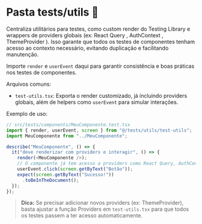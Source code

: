 # Pasta tests/utils 🧪

Centraliza utilitários para testes, como custom render do Testing Library e wrappers de providers globais (ex: React Query , AuthContext , ThemeProvider ). Isso garante que todos os testes de componentes tenham acesso ao contexto necessário, evitando duplicação e facilitando manutenção.

Importe `render` e `userEvent` daqui para garantir consistência e boas práticas nos testes de componentes.

Arquivos comuns:

- `test-utils.tsx`: Exporta o render customizado, já incluindo providers globais, além de helpers como `userEvent` para simular interações.

Exemplo de uso:

```ts
// src/tests/components/MeuComponente.test.tsx
import { render, userEvent, screen } from "@/tests/utils/test-utils";
import MeuComponente from "../MeuComponente";

describe("MeuComponente", () => {
  it("deve renderizar com providers e interagir", () => {
    render(<MeuComponente />);
    // O componente já tem acesso a providers como React Query, AuthContext, etc.
    userEvent.click(screen.getByText("Botão"));
    expect(screen.getByText("Sucesso!"))
      .toBeInTheDocument();
  });
});
```

> **Dica:** Se precisar adicionar novos providers (ex: ThemeProvider), basta ajustar a função Providers em `test-utils.tsx` para que todos os testes passem a ter acesso automaticamente.
